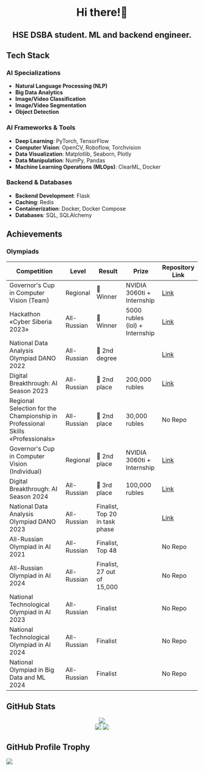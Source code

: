 <h1 align="center">Hi there!👋</h1>
<h2 align="center">HSE DSBA student. ML and backend engineer.</h3>


## Tech Stack

### AI Specializations
- **Natural Language Processing (NLP)**
- **Big Data Analytics**
- **Image/Video Classification**
- **Image/Video Segmentation**
- **Object Detection**

### AI Frameworks & Tools
- **Deep Learning**: PyTorch, TensorFlow
- **Computer Vision**: OpenCV, Roboflow, Torchvision
- **Data Visualization**: Matplotlib, Seaborn, Plotly
- **Data Manipulation**: NumPy, Pandas
- **Machine Learning Operations (MLOps)**: ClearML, Docker

### Backend & Databases
- **Backend Development**: Flask
- **Caching**: Redis
- **Containerization**: Docker, Docker Compose
- **Databases**: SQL, SQLAlchemy

## Achievements

### Olympiads
| Competition                                                                    | Level         | Result                          | Prize                          | Repository Link                       |
| ------------------------------------------------------------------------------ | ------------- | ------------------------------- | ------------------------------ | ------------------------------------- |
| Governor's Cup in Computer Vision (Team)                                       | Regional      | 🥇 Winner                       | NVIDIA 3060ti + Internship     | [Link](https://github.com/D1ffic00lt/computer-vision-cup) |
| Hackathon «Cyber Siberia 2023»                                                 | All-Russian   | 🥇 Winner                       | 5000 rubles (lol) + Internship | [Link](https://github.com/llitone/acceptance-of-apartments-app) |
| National Data Analysis Olympiad DANO 2022                                      | All-Russian   | 🥈 2nd degree          |                                | [Link](https://github.com/D1ffic00lt/dano-olympiad-final-stage) |
| Digital Breakthrough: AI Season 2023                                           | All-Russian   | 🥈 2nd place                    | 200,000 rubles                 | [Link](https://github.com/llitone/rutube-video-captioning) |
| Regional Selection for the Championship in Professional Skills «Professionals» | All-Russian   | 🥈 2nd place                    | 30,000 rubles                  | No Repo |
| Governor's Cup in Computer Vision (Individual)                                 | Regional      | 🥈 2nd place                    | NVIDIA 3060ti + Internship     | [Link](https://github.com/D1ffic00lt/computer-vision-cup) |
| Digital Breakthrough: AI Season 2024                                           | All-Russian   | 🥉 3rd place                    | 100,000 rubles                 | [Link](https://github.com/D1ffic00lt/Sky-Eye) |
| National Data Analysis Olympiad DANO 2023                                      | All-Russian   | Finalist, Top 20 in task phase |                                | [Link](https://github.com/D1ffic00lt/dano-2023) |
| All-Russian Olympiad in AI 2021                                                | All-Russian   | Finalist, Top 48                        |                                | No Repo |
| All-Russian Olympiad in AI 2024                                                | All-Russian   | Finalist, 27 out of 15,000                        |                                | No Repo |
| National Technological Olympiad in AI 2023                                     | All-Russian   | Finalist                        |                                | No Repo |
| National Technological Olympiad in AI 2024                                     | All-Russian   | Finalist                        |                                | No Repo |
| National Olympiad in Big Data and ML 2024                                      | All-Russian   | Finalist                        |                                | No Repo |


## GitHub Stats

<div align="center">
    <img src="https://komarev.com/ghpvc/?username=D1ffic00lt&style=for-the-badge">
</div>

<div align="center">
    <img src="https://github-readme-stats.vercel.app/api?username=D1ffic00lt&show_icons=true&theme=radical"/>
    <img src="https://streak-stats.demolab.com/?user=D1ffic00lt&theme=radical"/>
</div>


## GitHub Profile Trophy
![](https://github-profile-trophy.vercel.app/?username=D1ffic00lt&rank=SECRET,SSS,SS,S)

